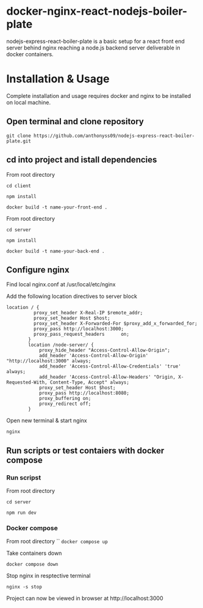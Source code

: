 # docker-nginx-react-nodejs-boiler-plate

nodejs-express-react-boiler-plate is a basic setup for a react front end server behind nginx reaching a node.js backend server deliverable in docker containers.

# Installation & Usage

Complete installation and usage requires docker and nginx to be installed on local machine.

## Open terminal and clone repository

`git clone https://github.com/anthonyss09/nodejs-express-react-boiler-plate.git`

## cd into project and istall dependencies

From root directory

`cd client`

`npm install`

`docker build -t name-your-front-end .`

From root directory

`cd server`

`npm install`

`docker build -t name-your-back-end .`

## Configure nginx

Find local nginx.conf at /usr/local/etc/nginx

Add the following location directives to server block

```
location / {
          proxy_set_header X-Real-IP $remote_addr;
          proxy_set_header Host $host;
          proxy_set_header X-Forwarded-For $proxy_add_x_forwarded_for;
          proxy_pass http://localhost:3000;
          proxy_pass_request_headers      on;
        }
        location /node-server/ {
            proxy_hide_header "Access-Control-Allow-Origin";
            add_header 'Access-Control-Allow-Origin' "http://localhost:3000" always;
            add_header 'Access-Control-Allow-Credentials' 'true' always;
            add_header 'Access-Control-Allow-Headers' "Origin, X-Requested-With, Content-Type, Accept" always;
            proxy_set_header Host $host;
            proxy_pass http://localhost:8080;
            proxy_buffering on;
            proxy_redirect off;
        }

```

Open new terminal & start nginx

`nginx`

## Run scripts or test contaiers with docker compose

### Run scripst

From root directory

`cd server`

`npm run dev`

### Docker compose

From root directory
``
`docker compose up`

Take containers down

`docker compose down`

Stop nginx in resptective terminal

`nginx -s stop`

Project can now be viewed in browser at http://localhost:3000
